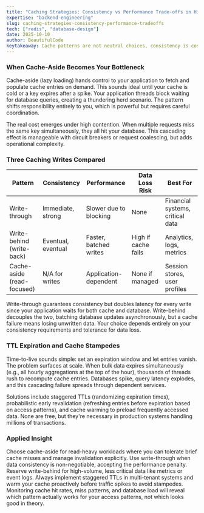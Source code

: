 ```yaml
---
title: "Caching Strategies: Consistency vs Performance Trade-offs in High-Throughput Systems"
expertise: "backend-engineering"
slug: caching-strategies-consistency-performance-tradeoffs
tech: ["redis", "database-design"]
date: 2025-10-10
author: BeautifulCode
keytakeaway: Cache patterns are not neutral choices, consistency is costly, and your database is the bottleneck that determines which pattern survives production.
---
```


### When Cache-Aside Becomes Your Bottleneck

Cache-aside (lazy loading) hands control to your application to fetch and populate cache entries on demand. This sounds ideal until your cache is cold or a key expires after a spike. Your application threads block waiting for database queries, creating a thundering herd scenario. The pattern shifts responsibility entirely to you, which is powerful but requires careful coordination.

The real cost emerges under high contention. When multiple requests miss the same key simultaneously, they all hit your database. This cascading effect is manageable with circuit breakers or request coalescing, but adds operational complexity.

### Three Caching Writes Compared

| Pattern | Consistency | Performance | Data Loss Risk | Best For |
|---------|-------------|-------------|-----------------|----------|
| Write-through | Immediate, strong | Slower due to blocking | None | Financial systems, critical data |
| Write-behind (write-back) | Eventual, eventual | Faster, batched writes | High if cache fails | Analytics, logs, metrics |
| Cache-aside (read-focused) | N/A for writes | Application-dependent | None if managed | Session stores, user profiles |

Write-through guarantees consistency but doubles latency for every write since your application waits for both cache and database. Write-behind decouples the two, batching database updates asynchronously, but a cache failure means losing unwritten data. Your choice depends entirely on your consistency requirements and tolerance for data loss.

### TTL Expiration and Cache Stampedes

Time-to-live sounds simple: set an expiration window and let entries vanish. The problem surfaces at scale. When bulk data expires simultaneously (e.g., all hourly aggregations at the top of the hour), thousands of threads rush to recompute cache entries. Databases spike, query latency explodes, and this cascading failure spreads through dependent services.

Solutions include staggered TTLs (randomizing expiration times), probabilistic early revalidation (refreshing entries before expiration based on access patterns), and cache warming to preload frequently accessed data. None are free, but they're necessary in production systems handling millions of transactions.

### Applied Insight

Choose cache-aside for read-heavy workloads where you can tolerate brief cache misses and manage invalidation explicitly. Use write-through when data consistency is non-negotiable, accepting the performance penalty. Reserve write-behind for high-volume, less critical data like metrics or event logs. Always implement staggered TTLs in multi-tenant systems and warm your cache proactively before traffic spikes to avoid stampedes. Monitoring cache hit rates, miss patterns, and database load will reveal which pattern actually works for your access patterns, not which looks good in theory.